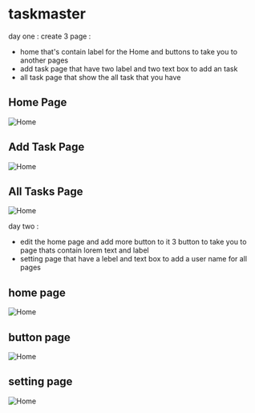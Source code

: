 # taskmaster
day one :
create 3 page :
 * home that's contain label for the Home and buttons to take you to another pages
 * add task page that have two label and two text box to add an task
 * all task page that show the all task that you have

## Home Page
![Home](img/home.png)
## Add Task Page
![Home](img/addTask.png)
## All Tasks Page
![Home](img/allTask.png)

day two :
* edit the home page and add more button to it 3 button to take you to page thats contain lorem text and label
* setting page that have a lebel and text box to add a user name for all pages
## home page
![Home](img/home01.PNG)

## button page
![Home](img/button.PNG)

## setting page
![Home](img/suttingButton.PNG)
